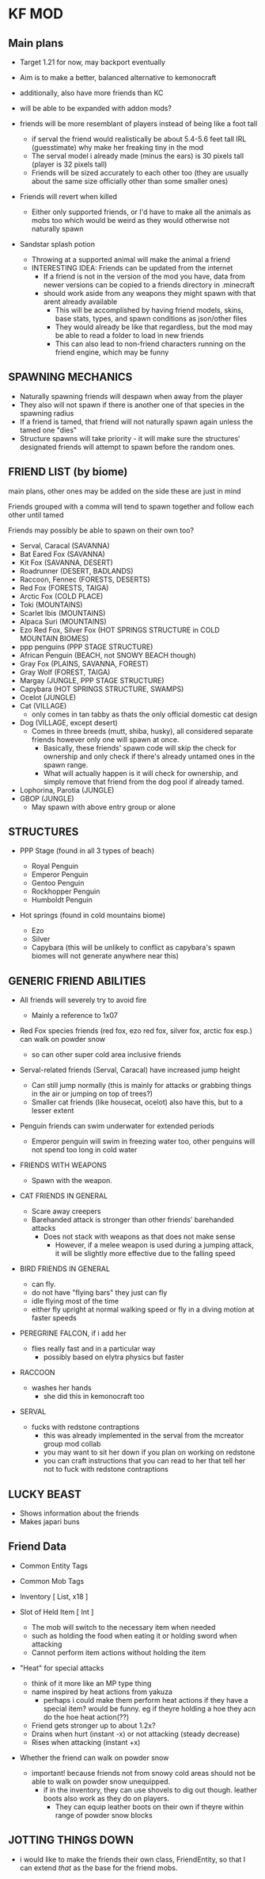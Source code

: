 # KF MOD

## Main plans
- Target 1.21 for now, may backport eventually

- Aim is to make a better, balanced alternative to kemonocraft 

- additionally, also have more friends than KC

- will be able to be expanded with addon mods?

- friends will be more resemblant of players instead of being like a foot tall
  - if serval the friend would realistically be about 5.4-5.6 feet tall IRL (guesstimate) why make her freaking tiny in the mod
  - The serval model i already made (minus the ears) is 30 pixels tall (player is 32 pixels tall)
  - Friends will be sized accurately to each other too (they are usually about the same size officially other than some smaller ones)
- Friends will revert when killed
  - Either only supported friends, or I'd have to make all the animals as mobs too which would be weird as they would otherwise not naturally spawn
- Sandstar splash potion
  - Throwing at a supported animal will make the animal a friend
  - INTERESTING IDEA: Friends can be updated from the internet
    - If a friend is not in the version of the mod you have, data from newer versions can be copied to a friends directory in .minecraft
    - should work aside from any weapons they might spawn with that arent already available
      - This will be accomplished by having friend models, skins, base stats, types, and spawn conditions as json/other files
      - They would already be like that regardless, but the mod may be able to read a folder to load in new friends
      - This can also lead to non-friend characters running on the friend engine, which may be funny



## SPAWNING MECHANICS
- Naturally spawning friends will despawn when away from the player
- They also will not spawn if there is another one of that species in the spawning radius
- If a friend is tamed, that friend will not naturally spawn again unless the tamed one "dies"
- Structure spawns will take priority - it will make sure the structures' designated friends will attempt to spawn before the random ones.


## FRIEND LIST (by biome)

main plans, other ones may be added on the side these are just in mind

Friends grouped with a comma will tend to spawn together and follow each other until tamed

Friends may possibly be able to spawn on their own too?

- Serval, Caracal (SAVANNA)
- Bat Eared Fox (SAVANNA)
- Kit Fox (SAVANNA, DESERT)
- Roadrunner (DESERT, BADLANDS)
- Raccoon, Fennec (FORESTS, DESERTS)
- Red Fox (FORESTS, TAIGA)
- Arctic Fox (COLD PLACE)
- Toki (MOUNTAINS)
- Scarlet Ibis (MOUNTAINS)
- Alpaca Suri (MOUNTAINS)
- Ezo Red Fox, Silver Fox (HOT SPRINGS STRUCTURE in COLD MOUNTAIN BIOMES)
- ppp penguins (PPP STAGE STRUCTURE)
- African Penguin (BEACH, not SNOWY BEACH though)
- Gray Fox (PLAINS, SAVANNA, FOREST)
- Gray Wolf (FOREST, TAIGA)
- Margay (JUNGLE, PPP STAGE STRUCTURE)
- Capybara (HOT SPRINGS STRUCTURE, SWAMPS)
- Ocelot (JUNGLE)
- Cat (VILLAGE)
  - only comes in tan tabby as thats the only official domestic cat design
- Dog (VILLAGE, except desert)
  - Comes in three breeds (mutt, shiba, husky), all considered separate friends however only one will spawn at once.
    - Basically, these friends' spawn code will skip the check for ownership and only check if there's already untamed ones in the spawn range.
    - What will actually happen is it will check for ownership, and simply remove that friend from the dog pool if already tamed.
- Lophorina, Parotia (JUNGLE)
- GBOP (JUNGLE)
  - May spawn with above entry group or alone




## STRUCTURES
- PPP Stage (found in all 3 types of beach)
  - Royal Penguin
  - Emperor Penguin
  - Gentoo Penguin
  - Rockhopper Penguin
  - Humboldt Penguin
 
- Hot springs (found in cold mountains biome)
  - Ezo
  - Silver
  - Capybara (this will be unlikely to conflict as capybara's spawn biomes will not generate anywhere near this)



## GENERIC FRIEND ABILITIES
- All friends will severely try to avoid fire
  - Mainly a reference to 1x07

- Red Fox species friends (red fox, ezo red fox, silver fox, arctic fox esp.) can walk on powder snow
  - so can other super cold area inclusive friends

- Serval-related friends (Serval, Caracal) have increased jump height
  - Can still jump normally (this is mainly for attacks or grabbing things in the air or jumping on top of trees?)
  - Smaller cat friends (like housecat, ocelot) also have this, but to a lesser extent

- Penguin friends can swim underwater for extended periods
  - Emperor penguin will swim in freezing water too, other penguins will not spend too long in cold water

- FRIENDS WITH WEAPONS
  - Spawn with the weapon.

- CAT FRIENDS IN GENERAL
  - Scare away creepers
  - Barehanded attack is stronger than other friends' barehanded attacks
    - Does not stack with weapons as that does not make sense
      - However, if a melee weapon is used during a jumping attack, it will be slightly more effective due to the falling speed

- BIRD FRIENDS IN GENERAL
  - can fly.
  - do not have "flying bars" they just can fly
  - idle flying most of the time
  - either fly upright at normal walking speed or fly in a diving motion at faster speeds
 
- PEREGRINE FALCON, if i add her
  - flies really fast and in a particular way
    - possibly based on elytra physics but faster

- RACCOON
  - washes her hands
    - she did this in kemonocraft too

- SERVAL
  - fucks with redstone contraptions
    - this was already implemented in the serval from the mcreator group mod collab
    - you may want to sit her down if you plan on working on redstone
    - you can craft instructions that you can read to her that tell her not to fuck with redstone contraptions
  
  
  

## LUCKY BEAST
- Shows information about the friends
- Makes japari buns

## Friend Data
- Common Entity Tags

- Common Mob Tags

- Inventory [ List, x18 ]

- Slot of Held Item [ Int ]
  - The mob will switch to the necessary item when needed
  - such as holding the food when eating it or holding sword when attacking
  - Cannot perform item actions without holding the item
 
- "Heat" for special attacks
  - think of it more like an MP type thing
  - name inspired by heat actions from yakuza
    - perhaps i could make them perform heat actions if they have a special item? would be funny. eg if theyre holding a hoe they acn do the hoe heat action(??)
  - Friend gets stronger up to about 1.2x?
  - Drains when hurt (instant -x) or not attacking (steady decrease)
  - Rises when attacking (instant +x)

- Whether the friend can walk on powder snow
  - important! because friends not from snowy cold areas should not be able to walk on powder snow unequipped.
    - if in the inventory, they can use shovels to dig out though. leather boots also work as they do on players.
      - They can equip leather boots on their own if theyre within range of powder snow blocks

## JOTTING THINGS DOWN
- i would like to make the friends their own class, FriendEntity, so that I can extend *that* as the base for the friend mobs.



